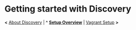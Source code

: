 
# Getting started with Discovery

**<** [About Discovery](docs/setup/about.md) | **^** [**Setup Overview**](docs/setup/overview.md) | [Vagrant Setup](docs/setup/vagrant.md) **>**
